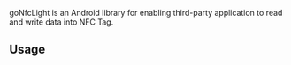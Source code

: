 goNfcLight is an Android library for enabling third-party application to read and write data into NFC Tag.

Usage
------
